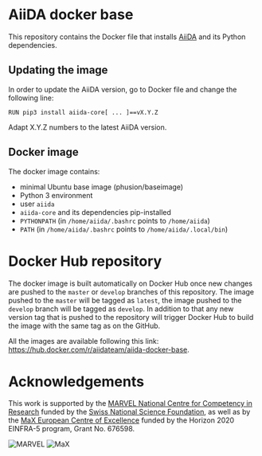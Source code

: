 # AiiDA docker base
This repository contains the Docker file that installs [AiiDA](http://www.aiida.net)
and its Python dependencies.

## Updating the image
In order to update the AiiDA version, go to Docker file and change the following line:
```
RUN pip3 install aiida-core[ ... ]==vX.Y.Z

```
Adapt X.Y.Z numbers to the latest AiiDA version.

## Docker image

The docker image contains:
 * minimal Ubuntu base image (phusion/baseimage)
 * Python 3 environment
 * user `aiida`
 * `aiida-core` and its dependencies pip-installed
 * `PYTHONPATH` (in `/home/aiida/.bashrc` points to `/home/aiida`)
 * `PATH` (in `/home/aiida/.bashrc` points to `/home/aiida/.local/bin`)

# Docker Hub repository

The docker image is built automatically on Docker Hub once new changes are pushed to the `master` or `develop` branches of this repository.
The image pushed to the `master` will be tagged as `latest`, the image pushed to the `develop` branch will be tagged as `develop`.
In addition to that any new version tag that is pushed to the repository will trigger Docker Hub to build the image with the same tag as on the GitHub.

All the images are available following this link: https://hub.docker.com/r/aiidateam/aiida-docker-base.

# Acknowledgements

This work is supported by the [MARVEL National Centre for Competency in Research](<http://nccr-marvel.ch>)
funded by the [Swiss National Science Foundation](<http://www.snf.ch/en>), as well as by the [MaX
European Centre of Excellence](<http://www.max-centre.eu/>) funded by the Horizon 2020 EINFRA-5 program,
Grant No. 676598.

![MARVEL](miscellaneous/logos/MARVEL.png)
![MaX](miscellaneous/logos/MaX.png)
